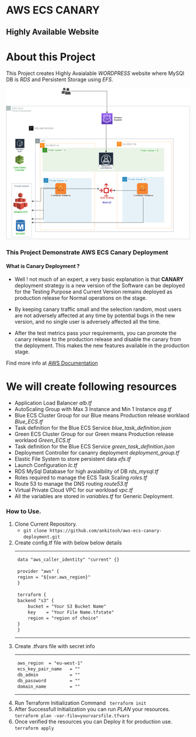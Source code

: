 # AWS ECS CANARY
## Highly Available Website

# About this Project
This Project creates Highly Avaialable *WORDPRESS* website where MySQl DB is *RDS* and Persistent Storage using *EFS*.

![AWS-HA-ARCHITECTURE](/template/aws-ha-wp.png)

### This Project Demonstrate AWS ECS Canary Deployment 
#### What is Canary Deployment ?
-  Well ! not much of an expert, a very basic explanation is that **CANARY**  deployment strategy is a new version of the Software can be deployed for the Testing Purpose and Current Version remains deployed as production release for Normal operations on the stage.

- By keeping canary traffic small and the selection random, most users are not adversely affected at any time by potential bugs in the new version, and no single user is adversely affected all the time.
- After the test metrics pass your requirements, you can promote the canary release to the production release and disable the canary from the deployment. This makes the new features available in the production stage.

Find more info at [AWS Documentation](https://docs.aws.amazon.com/apigateway/latest/developerguide/canary-release.html)

# We will create following resources
- Application Load Balancer  *alb.tf*
- AutoScaling Group with Max 3 Instance and Min 1 Instance *asg.tf*
- Blue ECS Cluster Group for our Blue means Production release worklaod  *Blue_ECS.tf*
- Task definition for the Blue ECS Service *blue_task_definition.json*
- Green ECS Cluster Group for our Green means Production release worklaod  *Green_ECS.tf*
- Task definition for the Blue ECS Service *green_task_definition.json*
- Deployment Controller for cananry deployment *deployment_group.tf*
- Elastic File System to store persistent data *efs.tf*
- Launch Configuration *lc.tf*
- RDS MySql Database for high avaialbility of DB *rds_mysql.tf*
- Roles required to manage the ECS Task Scaling *roles.tf*
- Route 53 to manage the DNS routing *route53.tf*
- Virtual Private Cloud VPC for our workload *vpc.tf*
- All the variables are stored in *variables.tf* for Generic Deployment.


### How to Use.
1. Clone Current Repository.
   - `git clone https://github.com/ankitosh/aws-ecs-canary-deployment.git` 
2. Create config.tf file with below below details 
    ***
        data "aws_caller_identity" "current" {}

        provider "aws" {
        region = "${var.aws_region}"
        }

        terraform {
        backend "s3" {
            bucket = "Your S3 Bucket Name"
            key    = "Your File Name.tfstate"
            region = "region of choice"
        }
        }
    ***
3. Create .tfvars file with secret info
    ***
        aws_region  = "eu-west-1"
        ecs_key_pair_name   = ""
        db_admin            = ""
        db_password         = ""
        domain_name         = ""
    ***
4. Run Terraform Initialization Command
    ` terraform init`
5. After Successfull Initialization you can run *PLAN* your resources.
    `terraform plan -var-file=yourvarsfile.tfvars`
6. Once verified the resources you can Deploy it for production use.
    `terraform apply`


